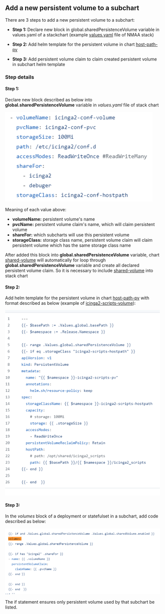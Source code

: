## Add a new persistent volume to a subchart

There are 3 steps to add a new persistent volume to a subchart:

- <b>Step 1: </b>Declare new block in global.sharedPersistenceVolume variable in values.yaml of a stackchart (example [values.yaml](https://github.com/svtechnmaa/stacked_charts/blob/master/kubernetes/nmaa/values.yaml) file of NMAA stack)

- <b>Step 2: </b>Add helm template for the persistent volume in chart [host-path-pv](https://github.com/svtechnmaa/charts/tree/main/kubernetes/host-path-pv/templates)

- <b>Step 3: </b>Add persistent volume claim to claim created persistent volume in subchart helm template

### Step details
#### Step 1:
Declare new block described as below into <b>global.sharedPersistenceVolume</b> variable in <i>values.yaml</i> file of stack chart

<img src="./images/pv_declare_block.png" alt="" />

Meaning of each value above:
- <b>volumeName:</b> persistent volume's name
- <b>pvcName:</b> persistent volume claim's name, which will claim persistent volume
- <b>shareFor:</b> which subcharts will use this persistent volume 
- <b>storageClass:</b> storage class name, persistent volume claim will claim persistent volume which has the same storage class name

After added this block into <b>global.sharedPersistenceVolume</b> variable, chart [shared-volume](https://github.com/svtechnmaa/charts/tree/main/kubernetes/shared-volume) will automatically for loop through <b>global.sharedPersistenceVolume</b> variable and create all declared persistent volume claim. So it is necessary to include [shared-volume](https://github.com/svtechnmaa/charts/tree/main/kubernetes/shared-volume) into stack chart

#### Step 2:
Add helm template for the persistent volume in chart [host-path-pv](https://github.com/svtechnmaa/charts/tree/main/kubernetes/host-path-pv/templates) with format described as below (example of [icinga2-scripts-volume](https://github.com/svtechnmaa/charts/blob/main/kubernetes/host-path-pv/templates/icinga2-scripts.yaml)):

<img src="./images/pv_example.png" alt="" />

#### Step 3:
In the <i>volumes</i> block of a deployment or statefulset in a subchart, add code described as below: 

<img src="./images/pvc_example.png" alt="" />

The if statement ensures only persistent volume used by that subchart be listed.



